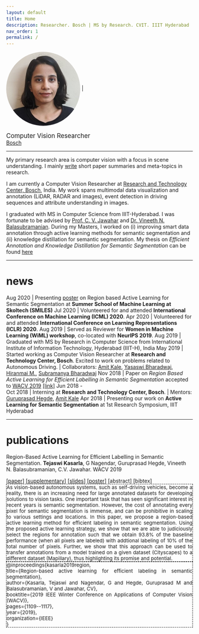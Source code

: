 ```yaml
---
layout: default
title: Home
description: Researcher. Bosch | MS by Research. CVIT. IIIT Hyderabad
nav_order: 1
permalink: /
---
```


<img src="/assets/images/profile_photo.png" alt="Tejaswi Kasarla" width="200" style="vertical-align:middle;horizontal-align:right;border-radius:50%"> | <img width="500"/> <span style="font-size:larger;">Computer Vision Researcher</span> <br> [Bosch](https://www.bosch.com/research/)


<hr>

<a name="/bio"></a>

My primary research area is computer vision with a focus in scene understanding. I mainly [write](/blog) short paper summaries and meta-topics in research. <!-- I am vocal about reproducibility and ethics in AI. -->

I am currently a Computer Vision Researcher at [Research and Technology Center, Bosch](https://www.bosch.com/research/about-research/research-locations/), India. My work spans multimodal data visualization and annotation (LiDAR, RADAR and images), event detection in driving sequences and attribute understanding in images. <!---- I corganize Whiteboard Talks, a bi-monthly talk series --->

I graduated with MS in Computer Science from IIIT-Hyderabad. I was fortunate to be advised by [Prof. C. V. Jawahar](http://faculty.iiit.ac.in/~jawahar/) and [Dr. Vineeth N. Balasubramanian](https://www.iith.ac.in/~vineethnb/). During my Masters, I worked on (i) improving smart data annotation through active learning methods for semantic segmentation and (ii) knowledge distillation for semantic segmentation. My thesis on *Efficient Annotation and Knowledge Distillation for Semantic Segmentation* can be found [here](http://web2py.iiit.ac.in/research_centres/publications/view_publication/mastersthesis/769)




***
<a name="/news"></a>

# news

Aug 2020 | Presenting [poster](https://smiles.skoltech.ru/poster-presentations) on Region based Active Learning for Semantic Segmentation at **Summer School of Machine Learning at Skoltech (SMILES)**
Jul 2020 | Volunteered for and attended **International Conference on Machine Learning (ICML) 2020**.
Apr 2020 | Volunteered for and attended **International Conference on Learning Representations (ICLR) 2020**.
Aug 2019 | Served as Reviewer for **Women in Machine Learning (WiML) workshop**, co-located with **NeurIPS 2019**.
Aug 2019 | Graduated with MS by Research in Computer Science from International Institute of Information Technology, Hyderabad (IIIT-H), India
May 2019 | Started working as Computer Vision Researcher at **Research and Technology Center, Bosch**. Excited to work on problems related to Autonomous Driving. \| Collaborators: [Amit Kale](https://www.linkedin.com/in/kaleamit/), [Yasaswi Bharadwaj](https://www.linkedin.com/in/yasaswi-bharadwaj-katta-87647555), [Hiranmai M.](https://www.linkedin.com/in/hiranmai-4b0a3398/), [Subramanya Bharadwaj](https://www.linkedin.com/in/subramanya-bharadwaj-63b10758/)
Nov 2018 | Paper on _Region Based Active Learning for Efficient Labelling in Semantic Segmentation_ accepted to [WACV 2019](http://wacv19.wacv.net) [[link]](https://ieeexplore.ieee.org/document/8659293)
Jun 2018 \-<br> Oct 2018 | Interning at **Research and Technology Center, Bosch**. \| Mentors: [Guruprasad Hegde](https://www.linkedin.com/in/guruprasad-hegde-657b81a/),  [Amit Kale](https://www.linkedin.com/in/kaleamit/)
Apr 2018 | Presenting our work on **Active Learning for Semantic Segmentation** at 1st Research Symposium, IIIT Hyderabad


***
<a name="/publications"></a>

# publications

Region-Based Active Learning for Efficient Labelling in Semantic Segmentation. **Tejaswi Kasarla**, G Nagendar, Guruprasad Hegde, Vineeth N. Balasubramanian, C.V. Jawahar. WACV 2019
<div>
[<a href="https://ieeexplore.ieee.org/document/8659293">paper</a>]
[<a href="https://drive.google.com/file/d/1N3VXOKCNsdL2MySr7EXJV5DcAymV632z/view?usp=sharing">supplementary</a>]
[<a href="assets/wacv%20spotlight%20presentation.pdf">slides</a>]
[<a href="assets/poster_wacv.pdf">poster</a>]
<span class="abstract"> [<a>abstract</a>]</span>
<span class="bibtex"> [<a>bibtex</a>] </span> <br />  
<span hidden class="abstract-hidden" style="border: 1px solid black; border-style: dashed; display:inline-block; font-size: 10pt; text-align: justify"> As vision-based autonomous systems, such as self-driving vehicles, become a reality, there is an increasing need for large annotated datasets for developing solutions to vision tasks. One important task that has seen significant interest in recent years is semantic segmentation. However, the cost of annotating every pixel for semantic segmentation is immense, and can be prohibitive in scaling to various settings and locations. In this paper, we propose a region-based active learning method for efficient labeling in semantic segmentation.
Using the proposed active learning strategy, we show that we are able to judiciously select the regions for annotation such that we obtain 93.8% of the baseline performance (when all pixels are labeled) with addtional labeling of 10% of the total number of pixels. Further, we show that this approach can be used to transfer annotations from a model trained on a given dataset (Cityscapes) to a different dataset (Mapillary), thus highlighting its promise and potential. </span>
<span hidden class="bibtex-hidden" style="border: 1px solid black; border-style: dashed; display: block; font-size: 10pt; text-align:justify">
  @inproceedings{kasarla2019region,<br>
  title={Region-based active learning for efficient labeling in semantic segmentation},<br>
  author={Kasarla, Tejaswi and Nagendar, G and Hegde, Guruprasad M and Balasubramanian, V and Jawahar, CV},<br>
  booktitle={2019 IEEE Winter Conference on Applications of Computer Vision (WACV)},<br>
  pages={1109--1117},<br>
  year={2019},<br>
  organization={IEEE}<br>
  }
</span>
</div>

<script type="text/javascript" src="https://ajax.googleapis.com/ajax/libs/jquery/3.3.1/jquery.min.js"></script>
<script src="https://cdn.mathjax.org/mathjax/latest/MathJax.js?config=TeX-AMS-MML_HTMLorMML" type="text/javascript"></script>

<script>
$(document).ready(function(){
  $(".bibtex-hidden").hide()
  $(".abstract-hidden").hide()
  $(".abstract").click(function(){
    $(this).parent().find(".bibtex-hidden").hide();
    $(this).parent().find(".abstract-hidden").toggle();
  });
   $('.bibtex').click(function() {
    $(this).parent().find(".abstract-hidden").hide();  
    $(this).parent().find(".bibtex-hidden").toggle();
  });
});
</script>

<script type="text/javascript">
    $('ul:gt(0) li:gt(12)').hide();
    $('#read-more-button > a').click(function() {
        $('ul:gt(0) li:gt(12)').show();
        $('#read-more-button').hide();
    });
</script>
